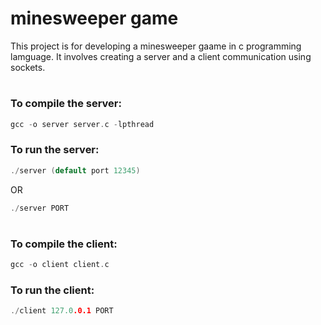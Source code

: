 # minesweeper game

This project is for developing a minesweeper gaame in c programming lamguage. It involves creating a server and a client communication using sockets. 

#


### To compile the server:

```c
gcc -o server server.c -lpthread
```

### To run the server:

```c
./server (default port 12345) 
```
OR
```C
./server PORT
```

#

### To compile the client:

```c
gcc -o client client.c
```

### To run the client:

```c
./client 127.0.0.1 PORT
```